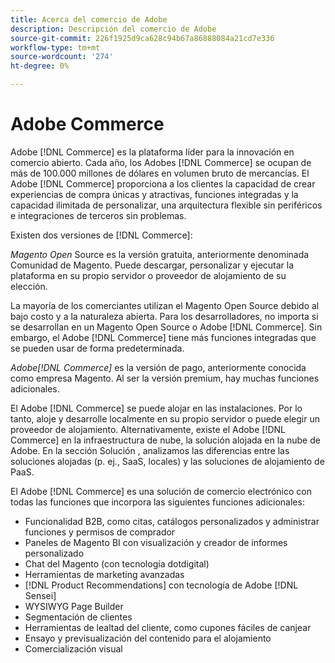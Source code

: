 ```yaml
---
title: Acerca del comercio de Adobe
description: Descripción del comercio de Adobe
source-git-commit: 226f1925d9ca628c94b67a86888084a21cd7e336
workflow-type: tm+mt
source-wordcount: '274'
ht-degree: 0%

---
```



# Adobe Commerce

Adobe [!DNL Commerce] es la plataforma líder para la innovación en comercio abierto. Cada año, los Adobes [!DNL Commerce] se ocupan de más de 100.000 millones de dólares en volumen bruto de mercancías. El Adobe [!DNL Commerce] proporciona a los clientes la capacidad de crear experiencias de compra únicas y atractivas, funciones integradas y la capacidad ilimitada de personalizar, una arquitectura flexible sin periféricos e integraciones de terceros sin problemas.

Existen dos versiones de [!DNL Commerce]:

_Magento Open_ Source es la versión gratuita, anteriormente denominada Comunidad de Magento. Puede descargar, personalizar y ejecutar la plataforma en su propio servidor o proveedor de alojamiento de su elección.

La mayoría de los comerciantes utilizan el Magento Open Source debido al bajo costo y a la naturaleza abierta. Para los desarrolladores, no importa si se desarrollan en un Magento Open Source o Adobe [!DNL Commerce]. Sin embargo, el Adobe [!DNL Commerce] tiene más funciones integradas que se pueden usar de forma predeterminada.

_Adobe[!DNL Commerce]_ es la versión de pago, anteriormente conocida como empresa Magento. Al ser la versión premium, hay muchas funciones adicionales.

El Adobe [!DNL Commerce] se puede alojar en las instalaciones. Por lo tanto, aloje y desarrolle localmente en su propio servidor o puede elegir un proveedor de alojamiento. Alternativamente, existe el Adobe [!DNL Commerce] en la infraestructura de nube, la solución alojada en la nube de Adobe. En la sección Solución , analizamos las diferencias entre las soluciones alojadas (p. ej., SaaS, locales) y las soluciones de alojamiento de PaaS.

El Adobe [!DNL Commerce] es una solución de comercio electrónico con todas las funciones que incorpora las siguientes funciones adicionales:

- Funcionalidad B2B, como citas, catálogos personalizados y administrar funciones y permisos de comprador
- Paneles de Magento BI con visualización y creador de informes personalizado
- Chat del Magento (con tecnología dotdigital)
- Herramientas de marketing avanzadas
- [!DNL Product Recommendations] con tecnología de Adobe  [!DNL Sensei]
- WYSIWYG Page Builder
- Segmentación de clientes
- Herramientas de lealtad del cliente, como cupones fáciles de canjear
- Ensayo y previsualización del contenido para el alojamiento
- Comercialización visual
